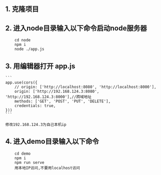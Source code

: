 ## 1. 克隆项目  

## 2. 进入node目录输入以下命令启动node服务器  

```
    cd node
    npm i
    node ./app.js
```  

## 3. 用编辑器打开 app.js  

    ```
    app.use(cors({
        // origin: ['http://localhost:8080', 'http://localhost:8000'],
        origin: ['http://192.168.124.3:8080', 'http://192.168.124.3:8000'],//跨域地址
        methods: ['GET', 'POST', 'PUT', 'DELETE'],
        credentials: true,
    }))
    ```  

    修改192.168.124.3为自己本机ip  

## 4. 进入demo目录输入以下命令  

```
    cd demo
    npm i
    npm run serve
    用本地IP访问,不要用localhost访问
```  

